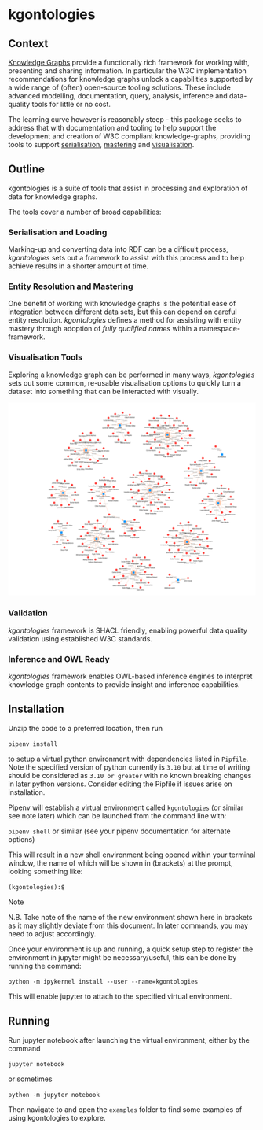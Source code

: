# kgontologies

## Context

[Knowledge Graphs](docs/knowledge_graphs.md) provide a functionally rich framework for working with, presenting and sharing information. In particular the W3C implementation recommendations for knowledge graphs unlock a capabilities supported by a wide range of (often) open-source tooling solutions. These include advanced modelling, documentation, query, analysis, inference and data-quality tools for little or no cost.

The learning curve however is reasonably steep - this package seeks to address that with documentation and tooling to help support the development and creation of W3C compliant knowledge-graphs, providing tools to support [serialisation](docs/serialisation.md), [mastering](docs/kg_mastering.md) and [visualisation](docs/kg_visualisation.md).

## Outline

kgontologies is a suite of tools that assist in processing and exploration of data for knowledge graphs.

The tools cover a number of broad capabilities:

### Serialisation and Loading

Marking-up and converting data into RDF can be a difficult process, *kgontologies* sets out a framework to assist with this process and to help achieve results in a shorter amount of time.

### Entity Resolution and Mastering

One benefit of working with knowledge graphs is the potential ease of integration between different data sets, but this can depend on careful entity resolution. *kgontologies* defines a method for assisting with entity mastery through adoption of *fully qualified names* within a namespace-framework.

### Visualisation Tools

Exploring a knowledge graph can be performed in many ways, *kgontologies* sets out some common, re-usable visualisation options to quickly turn a dataset into something that can be interacted with visually.

![Image of a knowledge graph depicting staff and the departments they work in at an imaginary bank](examples/acmestaff.png)

### Validation

*kgontologies* framework is SHACL friendly, enabling powerful data quality validation using established W3C standards.

### Inference and OWL Ready

*kgontologies* framework enables OWL-based inference engines to interpret knowledge graph contents to provide insight and inference capabilities.

## Installation

Unzip the code to a preferred location, then run

`pipenv install`

to setup a virtual python environment with dependencies listed in `Pipfile`. Note the specified version of python currently is `3.10` but at time of writing should be considered as `3.10 or greater` with no known breaking changes in later python versions. Consider editing the Pipfile if issues arise on installation.

Pipenv will establish a virtual environment called `kgontologies` (or similar see note later) which can be launched from the command line with:

`pipenv shell` or similar (see your pipenv documentation for alternate options)

This will result in a new shell environment being opened within your terminal window, the name of which will be shown in (brackets) at the prompt, looking something like:

`(kgontologies):$`

> [!NOTE]  
> N.B. Take note of the name of the new environment shown here in brackets as it may slightly deviate from this document. In later commands, you may need to adjust accordingly.

Once your environment is up and running, a quick setup step to register the environment in jupyter might be necessary/useful, this can be done by running the command:

`python -m ipykernel install --user --name=kgontologies`

This will enable jupyter to attach to the specified virtual environment.

## Running

Run jupyter notebook after launching the virtual environment, either by the command

`jupyter notebook`

or sometimes

`python -m jupyter notebook`

Then navigate to and open the `examples` folder to find some examples of using kgontologies to explore.
